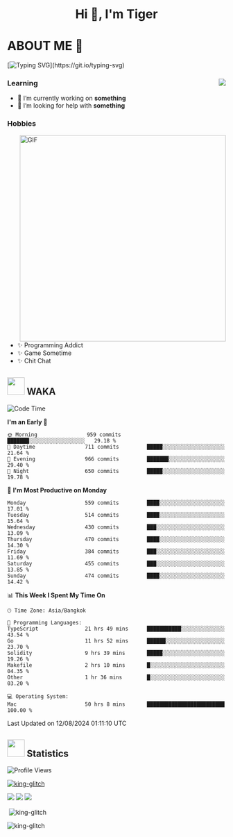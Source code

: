 <h1 align="center">Hi 👋, I'm Tiger</h1>




# ABOUT ME 💬

[![Typing SVG](https://readme-typing-svg.herokuapp.com?color=22F771&vCenter=true&lines=A+perssionate+developer+from+nowhere.)](https://git.io/typing-svg)

<div>
 <img align="right" src="https://spotify-github-profile.vercel.app/api/view?uid=12129734423&cover_image=false&theme=default&bar_color=22d016&bar_color_cover=true" />
 <h3>Learning</h3>
 
 <ul>
  <li>🔭 I’m currently working on <b>something</b></li>
  <li>🤝 I’m looking for help with <b>something</b></li>
 </ul>
 
</div>
<div>
 <h3>Hobbies</h3>
 <img align="right" height="475px"  alt="GIF" src="https://i.pinimg.com/originals/1f/b7/db/1fb7dbee557e5ed509f7517da8a84d58.gif" />
 <ul>
  <li>✨ Programming Addict</li>
  <li>✨ Game Sometime</li>
  <li>✨ Chit Chat</li>
 </ul>
 
</div>



## <img height="40" src="https://raw.githubusercontent.com/innng/innng/master/assets/kyubey.gif"/> WAKA

<!--START_SECTION:waka-->
![Code Time](http://img.shields.io/badge/Code%20Time-2%2C159%20hrs%2032%20mins-blue)

**I'm an Early 🐤** 

```text
🌞 Morning                959 commits         ███████░░░░░░░░░░░░░░░░░░   29.18 % 
🌆 Daytime                711 commits         █████░░░░░░░░░░░░░░░░░░░░   21.64 % 
🌃 Evening                966 commits         ███████░░░░░░░░░░░░░░░░░░   29.40 % 
🌙 Night                  650 commits         █████░░░░░░░░░░░░░░░░░░░░   19.78 % 
```
📅 **I'm Most Productive on Monday** 

```text
Monday                   559 commits         ████░░░░░░░░░░░░░░░░░░░░░   17.01 % 
Tuesday                  514 commits         ████░░░░░░░░░░░░░░░░░░░░░   15.64 % 
Wednesday                430 commits         ███░░░░░░░░░░░░░░░░░░░░░░   13.09 % 
Thursday                 470 commits         ████░░░░░░░░░░░░░░░░░░░░░   14.30 % 
Friday                   384 commits         ███░░░░░░░░░░░░░░░░░░░░░░   11.69 % 
Saturday                 455 commits         ███░░░░░░░░░░░░░░░░░░░░░░   13.85 % 
Sunday                   474 commits         ████░░░░░░░░░░░░░░░░░░░░░   14.42 % 
```


📊 **This Week I Spent My Time On** 

```text
🕑︎ Time Zone: Asia/Bangkok

💬 Programming Languages: 
TypeScript               21 hrs 49 mins      ███████████░░░░░░░░░░░░░░   43.54 % 
Go                       11 hrs 52 mins      ██████░░░░░░░░░░░░░░░░░░░   23.70 % 
Solidity                 9 hrs 39 mins       █████░░░░░░░░░░░░░░░░░░░░   19.26 % 
Makefile                 2 hrs 10 mins       █░░░░░░░░░░░░░░░░░░░░░░░░   04.35 % 
Other                    1 hr 36 mins        █░░░░░░░░░░░░░░░░░░░░░░░░   03.20 % 

💻 Operating System: 
Mac                      50 hrs 8 mins       █████████████████████████   100.00 % 
```


 Last Updated on 12/08/2024 01:11:10 UTC
<!--END_SECTION:waka-->
## <img height="40" src="https://raw.githubusercontent.com/innng/innng/master/assets/kyubey.gif"/> Statistics
![Profile Views](https://komarev.com/ghpvc/?username=king-glitch)  

<p align="left"> 
 <a href="https://github.com/ryo-ma/github-profile-trophy">
  <img src="https://github-profile-trophy.vercel.app/?username=king-glitch&theme=dracula" alt="king-glitch" />
 </a> </p>

![](https://github-profile-summary-cards.vercel.app/api/cards/profile-details?username=king-glitch&theme=dracula)
![](https://github-profile-summary-cards.vercel.app/api/cards/stats?username=king-glitch&theme=dracula) 
![](https://github-profile-summary-cards.vercel.app/api/cards/productive-time?username=king-glitch&theme=dracula)


<p>&nbsp;<img align="center" src="https://github-readme-stats.vercel.app/api?username=king-glitch&theme=dracula" alt="king-glitch" /></p>

<p><img align="center" src="https://github-readme-streak-stats.herokuapp.com/?user=king-glitch&theme=dracula" alt="king-glitch" /></p>
